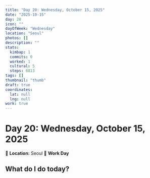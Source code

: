 ```yaml
---
title: "Day 20: Wednesday, October 15, 2025"
date: "2025-10-15"
day: 20
icon: ""
dayOfWeek: "Wednesday"
location: "Seoul"
photos: []
description: ""
stats:
  kimbap: 1
  commits: 0
  worked: 1
  cultural: 5
  steps: 6813
tags: []
thumbnail: "thumb"
draft: true
coordinates:
  lat: null
  lng: null
work: true
---
```

# Day 20: Wednesday, October 15, 2025

📍 **Location:** Seoul
💼 **Work Day**

## What do I do today?


